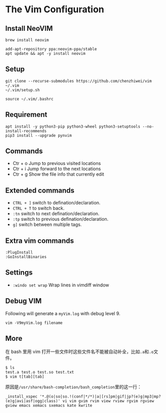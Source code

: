 # The Vim Configuration

## Install NeoVIM

```
brew install neovim

add-apt-repository ppa:neovim-ppa/stable
apt update && apt -y install neovim
```

## Setup

```
git clone --recurse-submodules https://github.com/chenzhiwei/vim ~/.vim
~/.vim/setup.sh

source ~/.vim/.bashrc
```

## Requirement

```
apt install -y python3-pip python3-wheel python3-setuptools --no-install-recommends
pip3 install --upgrade pynvim
```

## Commands

* Ctr + o Jump to previous visited locations
* Ctr + i Jump forward to the next locations
* Ctr + g Show the file info that currently edit

## Extended commands

* `CTRL + ]` switch to defination/declaration.
* `CTRL + T` to switch back.
* `:tn` switch to next defination/declaration.
* `:tp` switch to previous defination/declaration.
* `g]` switch between multiple tags.

## Extra vim commands

```
:PlugInstall
:GoInstallBinaries
```

## Settings

* `:windo set wrap` Wrap lines in vimdiff window

## Debug VIM

Following will generate a `myVim.log` with debug level 9.

```
vim -V9myVim.log filename
```

## More

在 bash 里用 vim 打开一些文件时这些文件名不能被自动补全，比如`.a`和`.o`文件。


```
$ ls
test.a test.o test.so test.txt
$ vim t[tab][tab]
```

原因是`/usr/share/bash-completion/bash_completion`里的这一行：

```
_install_xspec '*.@(o|so|so.!(conf|*/*)|a|[rs]pm|gif|jp?(e)g|mp3|mp?(e)g|avi|asf|ogg|class)' vi vim gvim rvim view rview rgvim rgview gview emacs xemacs sxemacs kate kwrite
```
